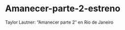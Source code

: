 Amanecer-parte-2-estreno
========================

Taylor Lautner: “Amanecer parte 2″ en Rio de Janeiro